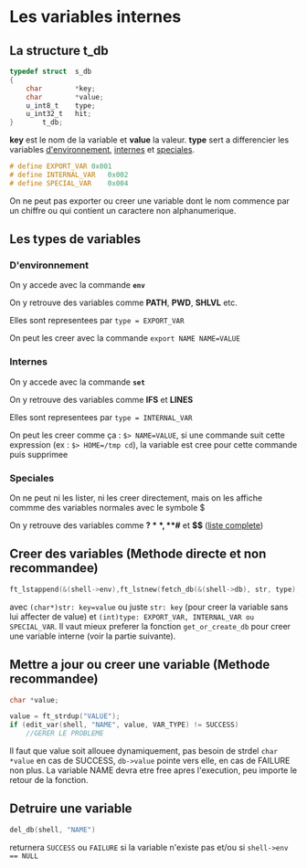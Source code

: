 # Les variables internes
## La structure t_db
```C
typedef struct	s_db
{
	char		*key;
	char		*value;
	u_int8_t	type;
	u_int32_t	hit;
}		t_db;
```
**key** est le nom de la variable et **value** la valeur.
**type** sert a differencier les variables [d'environnement](#denvironnement), [internes](#internes) et [speciales](#speciales).
```C
# define EXPORT_VAR	0x001
# define INTERNAL_VAR	0x002
# define SPECIAL_VAR	0x004
```
On ne peut pas exporter ou creer une variable dont le nom commence par un chiffre ou qui contient un caractere non alphanumerique.
## Les types de variables
### D'environnement
On y accede avec la commande **`env`**

On y retrouve des variables comme **PATH**, **PWD**, **SHLVL** etc.

Elles sont representees par `type = EXPORT_VAR`

On peut les creer avec la commande `export NAME NAME=VALUE`
### Internes
On y accede avec la commande **`set`**

On y retrouve des variables comme **IFS** et **LINES**

Elles sont representees par `type = INTERNAL_VAR`

On peut les creer comme ça : `$> NAME=VALUE`, si une commande suit cette expression (ex : `$> HOME=/tmp cd`),
la variable est cree pour cette commande puis supprimee
### Speciales
On ne peut ni les lister, ni les creer directement, mais on les affiche commme des variables normales avec le symbole $

On y retrouve des variables comme **$?**, **$#** et **$$**
([liste complete](https://www.gnu.org/software/bash/manual/html_node/Special-Parameters.html))
## Creer des variables (Methode directe et non recommandee)
```C
ft_lstappend(&(shell->env),ft_lstnew(fetch_db(&(shell->db), str, type), sizeof(t_db)));
```

avec `(char*)str: key=value` ou juste `str: key` (pour creer la variable sans lui affecter de value)
et `(int)type: EXPORT_VAR, INTERNAL_VAR ou SPECIAL_VAR`. Il vaut mieux preferer la fonction `get_or_create_db`
pour creer une variable interne (voir la partie suivante).
## Mettre a jour ou creer une variable (Methode recommandee)
```C
char *value;

value = ft_strdup("VALUE");
if (edit_var(shell, "NAME", value, VAR_TYPE) != SUCCESS)
	//GERER LE PROBLEME
```
Il faut que value soit allouee dynamiquement, pas besoin de strdel `char *value` en cas de SUCCESS, `db->value` pointe vers elle, en cas de FAILURE non plus.
La variable NAME devra etre free apres l'execution, peu importe le retour de la fonction.
## Detruire une variable
```C
del_db(shell, "NAME")
```
returnera `SUCCESS` ou `FAILURE` si la variable n'existe pas et/ou si `shell->env == NULL`
